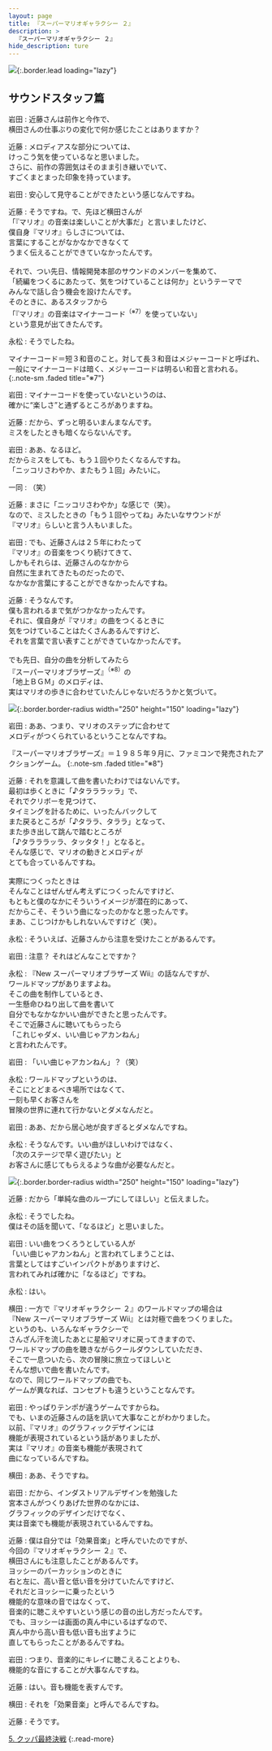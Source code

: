 ```yaml
---
layout: page
title: 『スーパーマリオギャラクシー ２』
description: >
  『スーパーマリオギャラクシー ２』
hide_description: ture
---
```


![](/interviews/jp/wii/sb4j/vol3/img/mainvisual4.jpg){:.border.lead loading="lazy"}

## サウンドスタッフ篇

岩田
: 近藤さんは前作と今作で、<br>横田さんの仕事ぶりの変化で何か感じたことはありますか？

近藤
: メロディアスな部分については、<br>けっこう気を使っているなと思いました。<br>さらに、前作の雰囲気はそのまま引き継いでいて、<br>すごくまとまった印象を持っています。

岩田
: 安心して見守ることができたという感じなんですね。

近藤
: そうですね。で、先ほど横田さんが<br>「『マリオ』の音楽は楽しいことが大事だ」と言いましたけど、<br>僕自身『マリオ』らしさについては、<br>言葉にすることがなかなかできなくて<br>うまく伝えることができていなかったんです。<br><br>それで、つい先日、情報開発本部のサウンドのメンバーを集めて、<br>「続編をつくるにあたって、気をつけていることは何か」というテーマで<br>みんなで話し合う機会を設けたんです。<br>そのときに、あるスタッフから<br>「『マリオ』の音楽はマイナーコード<sup>（※7）</sup>を使っていない」<br>という意見が出てきたんです。

永松
: そうでしたね。

マイナーコード＝短３和音のこと。対して長３和音はメジャーコードと呼ばれ、一般にマイナーコードは暗く、メジャーコードは明るい和音と言われる。
{:.note-sm .faded title="※7"}

岩田
: マイナーコードを使っていないというのは、<br>確かに“楽しさ”と通ずるところがありますね。

近藤
: だから、ずっと明るいまんまなんです。<br>ミスをしたときも暗くならないんです。

岩田
: ああ、なるほど。<br>だからミスをしても、もう１回やりたくなるんですね。<br>「ニッコリさわやか、またもう１回」みたいに。

一同
: （笑）

近藤
: まさに「ニッコリさわやか」な感じで（笑）。<br>なので、ミスしたときの「もう１回やってね」みたいなサウンドが<br>『マリオ』らしいと言う人もいました。

岩田
: でも、近藤さんは２５年にわたって<br>『マリオ』の音楽をつくり続けてきて、<br>しかもそれらは、近藤さんのなかから<br>自然に生まれてきたものだったので、<br>なかなか言葉にすることができなかったんですね。

近藤
: そうなんです。<br>僕も言われるまで気がつかなかったんです。<br>それに、僕自身が『マリオ』の曲をつくるときに<br>気をつけていることはたくさんあるんですけど、<br>それを言葉で言い表すことができていなかったんです。<br><br>でも先日、自分の曲を分析してみたら<br>『スーパーマリオブラザーズ』<sup>（※8）</sup>の<br>「地上ＢＧＭ」のメロディは、<br>実はマリオの歩きに合わせていたんじゃないだろうかと気づいて。

![](/interviews/jp/wii/sb4j/vol3/img/photo012.jpg){:.border.border-radius width="250" height="150" loading="lazy"}

岩田
: ああ、つまり、マリオのステップに合わせて<br>メロディがつくられているということなんですね。

『スーパーマリオブラザーズ』＝１９８５年９月に、ファミコンで発売されたアクションゲーム。
{:.note-sm .faded title="※8"}

近藤
: それを意識して曲を書いたわけではないんです。<br>最初は歩くときに「♪タラララッラ」で、<br>それでクリボーを見つけて、<br>タイミングを計るために、いったんバックして<br>また戻るところが「♪タララ、タララ」となって、<br>また歩き出して跳んで踏むところが<br>「♪タラララッラ、タッタタ！」となると。<br>そんな感じで、マリオの動きとメロディが<br>とても合っているんですね。<br><br>実際につくったときは<br>そんなことはぜんぜん考えずにつくったんですけど、<br>もともと僕のなかにそういうイメージが潜在的にあって、<br>だからこそ、そういう曲になったのかなと思ったんです。<br>まあ、こじつけかもしれないんですけど（笑）。

永松
: そういえば、近藤さんから注意を受けたことがあるんです。

岩田
: 注意？ それはどんなことですか？

永松
: 『New スーパーマリオブラザーズ Wii』の話なんですが、<br>ワールドマップがありますよね。<br>そこの曲を制作しているとき、<br>一生懸命ひねり出して曲を書いて<br>自分でもなかなかいい曲ができたと思ったんです。<br>そこで近藤さんに聴いてもらったら<br>「これじゃダメ、いい曲じゃアカンねん」<br>と言われたんです。

岩田
: 「いい曲じゃアカンねん」？（笑）

永松
: ワールドマップというのは、<br>そこにとどまるべき場所ではなくて、<br>一刻も早くお客さんを<br>冒険の世界に連れて行かないとダメなんだと。

岩田
: ああ、だから居心地が良すぎるとダメなんですね。

永松
: そうなんです。いい曲がほしいわけではなく、<br>「次のステージで早く遊びたい」と<br>お客さんに感じてもらえるような曲が必要なんだと。

![](/interviews/jp/wii/sb4j/vol3/img/photo013.jpg){:.border.border-radius width="250" height="150" loading="lazy"}

近藤
: だから「単純な曲のループにしてほしい」と伝えました。

永松
: そうでしたね。<br>僕はその話を聞いて、「なるほど」と思いました。

岩田
: いい曲をつくろうとしている人が<br>「いい曲じゃアカンねん」と言われてしまうことは、<br>言葉としてはすごいインパクトがありますけど、<br>言われてみれば確かに「なるほど」ですね。

永松
: はい。

横田
: 一方で『マリオギャラクシー ２』のワールドマップの場合は<br>『New スーパーマリオブラザーズ Wii』とは対極で曲をつくりました。<br>というのも、いろんなギャラクシーで<br>さんざん汗を流したあとに星船マリオに戻ってきますので、<br>ワールドマップの曲を聴きながらクールダウンしていただき、<br>そこで一息ついたら、次の冒険に旅立ってほしいと<br>そんな想いで曲を書いたんです。<br>なので、同じワールドマップの曲でも、<br>ゲームが異なれば、コンセプトも違うということなんです。

岩田
: やっぱりテンポが違うゲームですからね。<br>でも、いまの近藤さんの話を訊いて大事なことがわかりました。<br>以前、『マリオ』のグラフィックデザインには<br>機能が表現されているという話がありましたが、<br>実は『マリオ』の音楽も機能が表現されて<br>曲になっているんですね。

横田
: ああ、そうですね。

岩田
: だから、インダストリアルデザインを勉強した<br>宮本さんがつくりあげた世界のなかには、<br>グラフィックのデザインだけでなく、<br>実は音楽でも機能が表現されているんですね。

近藤
: 僕は自分では「効果音楽」と呼んでいたのですが、<br>今回の『マリオギャラクシー ２』で、<br>横田さんにも注意したことがあるんです。<br>ヨッシーのパーカッションのときに<br>右と左に、高い音と低い音を分けていたんですけど、<br>それだとヨッシーに乗ったという<br>機能的な意味の音ではなくって、<br>音楽的に聴こえやすいという感じの音の出し方だったんです。<br>でも、ヨッシーは画面の真ん中にいるはずなので、<br>真ん中から高い音も低い音も出すように<br>直してもらったことがあるんですね。

岩田
: つまり、音楽的にキレイに聴こえることよりも、<br>機能的な音にすることが大事なんですね。

近藤
: はい。音も機能を表すんです。

横田
: それを「効果音楽」と呼んでるんですね。

近藤
: そうです。

[5. クッパ最終決戦](5.md)
{:.read-more}


